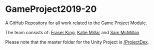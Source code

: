 # GameProject2019-20
A GitHub Repository for all work related to the Game Project Module.

The team consists of: [Fraser King](https://www.github.com/frasergeorgeking), [Katie Millar](https://www.github.com/KT-Millar) and [Sam McMillan](https://www.github.com/SamJMcMillan)

Please note that the master folder for the Unity Project is [/ProjectDex](ProjectDex).
